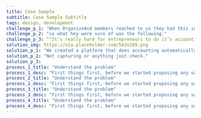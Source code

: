 ```yaml
---
title: Case Sample
subtitle: Case Sample Subtitle
tags: design, development
challenge_p_1: "When OrganizeAnd members reached to us they had this idea of making accounting easier and more accessible for small entrepreneurs but they didn’t know where to start and if it would work or not."
challenge_p_2: "so what hey were sure of was the following:"
challenge_p_3: “"It’s really hard for entrepreneurs to do it’s accounting on their own, but they want to save as much as they can specially when they are starting out"”.
solution_img: https://via.placeholder.com/543x289.png
solution_p_1: "We created a platform that does accounting automatically, it syncs with the SATs platform and downloads all the received invoices automatically you will have your accounting balances automatically."
solution_p_2: "Not capturing or anything just check."
solution_p_3:
process_1_title: "Understand the problem"
process_1_desc: "First things first, before we started proposing any solutions we made sure that we understood the problem so we setup an interview with them so we were cleare about the users problem and the brand goals"
process_2_title: "Understand the problem"
process_2_desc: "First things first, before we started proposing any solutions we made sure that we understood the problem so we setup an interview with them so we were cleare about the users problem and the brand goals"
process_3_title: "Understand the problem"
process_3_desc: "First things first, before we started proposing any solutions we made sure that we understood the problem so we setup an interview with them so we were cleare about the users problem and the brand goals"
process_4_title: "Understand the problem"
process_4_desc: "First things first, before we started proposing any solutions we made sure that we understood the problem so we setup an interview with them so we were cleare about the users problem and the brand goals"
---
```

